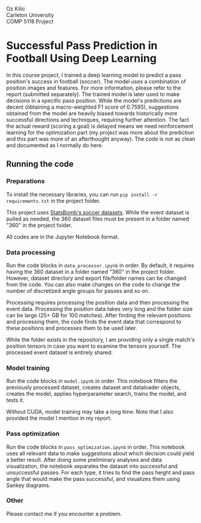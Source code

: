 Oz Kilic  
Carleton University  
COMP 5118 Project

# Successful Pass Prediction in Football Using Deep Learning

In this course project, I trained a deep learning model to predict a pass position's success in football (soccer). The model uses a combination of position images and features. For more information, please refer to the report (submitted separately). The trained model is later used to make decisions in a specific pass position. While the model's predictions are decent (obtaining a macro-weighted F1 score of 0.7595), suggestions obtained from the model are heavily biased towards historically more successful directions and techniques, requiring further attention. The fact the actual reward (scoring a goal) is delayed means we need reinforcement learning for the optimization part (my project was more about the prediction and this part was more of an afterthought anyway). The code is not as clean and documented as I normally do here.

## Running the code

### Preparations

To install the necessary libraries, you can run `pip install -r requirements.txt` in the project folder.

This project uses [StatsBomb's soccer datasets](https://github.com/statsbomb/open-data). While the event dataset is pulled as needed, the 360 dataset files must be present in a folder named "360" in the project folder.

All codes are in the Jupyter Notebook format.

### Data processing

Run the code blocks in `data_processor.ipynb` in order. By default, it requires having the 360 dataset in a folder named "360" in the project folder. However, dataset directory and export file/folder names can be changed from the code. You can also make changes on the code to change the number of discretized angle groups for passes and so on.

Processing requires processing the position data and then processing the event data. Processing the position data takes very long and the folder size can be large (25+ GB for 100 matches). After finding the relevant positions and processing them, the code finds the event data that correspond to these positions and processes them to be used later.

While the folder exists in the repository, I am providing only a single match's position tensors in case you want to examine the tensors yourself. The processed event dataset is entirely shared.

### Model training

Run the code blocks in `model.ipynb` in order. This notebook filters the previously processed dataset, creates dataset and dataloader objects, creates the model, applies hyperparameter search, trains the model, and tests it.

Without CUDA, model training may take a long time. Note that I also provided the model I mention in my report.

### Pass optimization

Run the code blocks in `pass_optimization.ipynb` in order. This notebook uses all relevant data to make suggestions about which decision could yield a better result. After doing some preliminary analyses and data visualization, the notebook separates the dataset into successful and unsuccessful passes. For each type, it tries to find the pass height and pass angle that would make the pass successful, and visualizes them using Sankey diagrams.

### Other

Please contact me if you encounter a problem.
